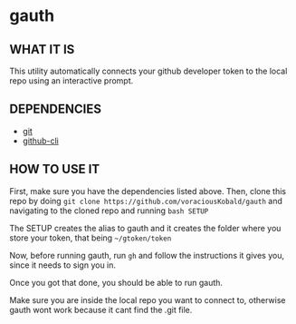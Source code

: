 # gauth
## WHAT IT IS
This utility automatically connects your github developer token to the local repo using an interactive prompt.
## DEPENDENCIES
-   [git](https://archlinux.org/packages/git-git "git at the AUR")
-   [github-cli](https://archlinux.org/packages/extra/x86_64/github-cli/ "github-cli at the AUR")
## HOW TO USE IT
First, make sure you have the dependencies listed above. Then, clone this repo by doing `git clone https://github.com/voraciousKobald/gauth` and navigating to the cloned repo and running `bash SETUP`

The SETUP creates the alias to gauth and it creates the folder where you store your token, that being `~/gtoken/token`

Now, before running gauth, run `gh` and follow the instructions it gives you, since it needs to sign you in.

Once you got that done, you should be able to run gauth.

Make sure you are inside the local repo you want to connect to, otherwise gauth wont work because it cant find the .git file.
